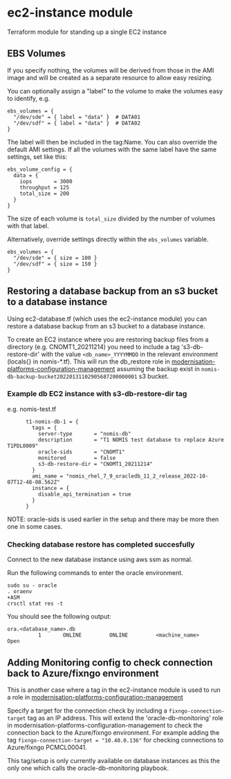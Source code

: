 # ec2-instance module

Terraform module for standing up a single EC2 instance

## EBS Volumes

If you specify nothing, the volumes will be derived from those in the AMI image
and will be created as a separate resource to allow easy resizing.

You can optionally assign a "label" to the volume to make the volumes easy
to identify, e.g.

```
ebs_volumes = {
  "/dev/sde" = { label = "data" }  # DATA01
  "/dev/sdf" = { label = "data" }  # DATA02
}
```

The label will then be included in the tag:Name. You can also override the
default AMI settings. If all the volumes with the same label have the same
settings, set like this:

```
ebs_volume_config = {
  data = {
    iops       = 3000
    throughput = 125
    total_size = 200
  }
}
```

The size of each volume is `total_size` divided by the number of volumes with that label.

Alternatively, override settings directly within the `ebs_volumes` variable.

```
ebs_volumes = {
  "/dev/sde" = { size = 100 }
  "/dev/sdf" = { size = 150 }
}
```

## Restoring a database backup from an s3 bucket to a database instance

Using ec2-database.tf (which uses the ec2-instance module) you can restore a database backup from an s3 bucket to a database instance.

To create an EC2 instance where you are restoring backup files from a directory (e.g. CNOMT1_20211214) you need to include a tag 's3-db-restore-dir' with the value `<db_name>_YYYYMMDD` in the relevant environment (locals{} in nomis-\*.tf). This will run the db_restore role in [modernisation-platforms-configuration-management](https://github.com/ministryofjustice/modernisation-platform-configuration-management) assuming the backup exist in `nomis-db-backup-bucket20220131102905687200000001` s3 bucket.

### Example db EC2 instance with s3-db-restore-dir tag

e.g. nomis-test.tf

```
      t1-nomis-db-1 = {
        tags = {
          server-type       = "nomis-db"
          description       = "T1 NOMIS test database to replace Azure T1PDL0009"
          oracle-sids       = "CNOMT1"
          monitored         = false
          s3-db-restore-dir = "CNOMT1_20211214"
        }
        ami_name = "nomis_rhel_7_9_oracledb_11_2_release_2022-10-07T12-48-08.562Z"
        instance = {
          disable_api_termination = true
        }
      }
```

NOTE: oracle-sids is used earlier in the setup and there may be more then one in some cases.

### Checking database restore has completed succesfully

Connect to the new database instance using aws ssm as normal.

Run the following commands to enter the oracle environment.

```
sudo su - oracle
. oraenv
+ASM
crsctl stat res -t
```

You should see the following output:

```
ora.<database_name>.db
          1       ONLINE         ONLINE         <machine_name>        Open
```

## Adding Monitoring config to check connection back to Azure/fixngo environment

This is another case where a tag in the ec2-instance module is used to run a role in [modernisation-platforms-configuration-management](https://github.com/ministryofjustice/modernisation-platform-configuration-management)

Specify a target for the connection check by including a `fixngo-connection-target` tag as an IP address. This will extend the 'oracle-db-monitoring' role in modernisation-platforms-configuration-management to check the connection back to the Azure/fixngo environment. For example adding the tag `fixngo-connection-target = "10.40.0.136"` for checking connections to Azure/fixngo PCMCL00041.

This tag/setup is only currently available on database instances as this the only one which calls the oracle-db-monitoring playbook.
